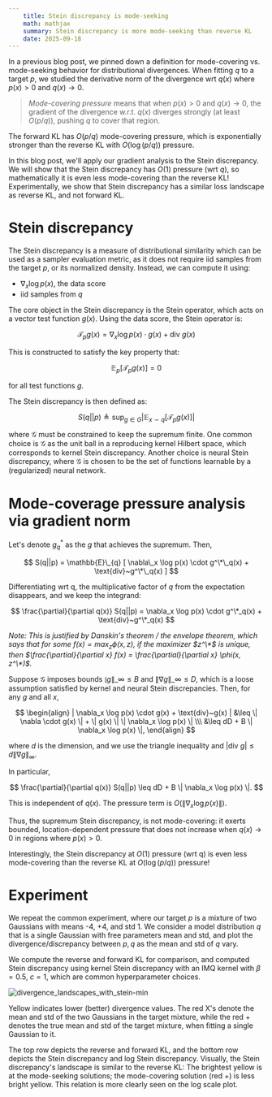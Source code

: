 ```yaml
---
    title: Stein discrepancy is mode-seeking
    math: mathjax
    summary: Stein discrepancy is more mode-seeking than reverse KL
    date: 2025-09-18
---
```

<!-- # Stein discrepancy is mode-seeking -->

In a previous blog post, we pinned down a definition for mode-covering vs. mode-seeking behavior for distributional divergences. When fitting $q$ to a target $p$, we studied the derivative norm of the divergence wrt $q(x)$ where $p(x) > 0$ and $q(x) \to 0$. 

> *Mode-covering pressure* means that when $p(x) > 0$ and $q(x) \to 0$, the gradient of the divergence w.r.t. $q(x)$ diverges strongly (at least $O(p/q)$), pushing $q$ to cover that region.

The forward KL has $O(p/q)$ mode-covering pressure, which is exponentially stronger than the reverse KL with $O(\log(p/q))$ pressure.

In this blog post, we'll apply our gradient analysis to the Stein discrepancy. We will show that the Stein discrepancy has $O(1)$ pressure (wrt $q$), so mathematically it is even less mode-covering than the reverse KL! Experimentally, we show that Stein discrepancy has a similar loss landscape as reverse KL, and not forward KL.

# Stein discrepancy
The Stein discrepancy is a measure of distributional similarity which can be used as a sampler evaluation metric, as it does not require iid samples from the target $p$, or its normalized density. Instead, we can compute it using:

- $\nabla_x \log p(x)$, the data score
- iid samples from $q$

The core object in the Stein discrepancy is the Stein operator, which acts on a vector test function $g(x)$. Using the data score, the Stein operator is:

$$
\mathcal{T}_p g(x) = \nabla_x \log p(x) \cdot g(x) + \text{div}~g(x)
$$

This is constructed to satisfy the key property that:

$$
\mathbb{E}_{p}[\mathcal{T}_p g(x)] = 0
$$

for all test functions $g$.

The Stein discrepancy is then defined as:

$$
S(q||p) \triangleq \sup_{g \in G} | \mathbb{E}_{x \sim q} [\mathcal{T}_p g(x)] |
$$

where $\mathcal{G}$ must be constrained to keep the supremum finite. One common choice is $\mathcal{G}$ as the unit ball in a reproducing kernel Hilbert space, which corresponds to kernel Stein discrepancy. Another choice is neural Stein discrepancy, where $\mathcal{G}$ is chosen to be the set of functions learnable by a (regularized) neural network.

# Mode-coverage pressure analysis via gradient norm

Let's denote $g_q^*$ as the $g$ that achieves the supremum. Then,

$$
S(q||p) = \mathbb{E}\_{q} [ \nabla\_x \log p(x) \cdot g^\*\_q(x) + \text{div}~g^\*\_q(x) ]
$$

Differentiating wrt q, the multiplicative factor of $q$ from the expectation disappears, and we keep the integrand:

$$
\frac{\partial}{\partial q(x)} S(q||p) = \nabla_x \log p(x) \cdot g^\*_q(x) + \text{div}~g^\*_q(x)
$$

*Note: This is justified by Danskin's theorem / the envelope theorem, which says that for some $f(x) = \max_{z} \phi(x,z)$, if the maximizer $z^\*$ is unique, then $\frac{\partial}{\partial x} f(x) = \frac{\partial}{\partial x} \phi(x, z^\*)$.*

Suppose $\mathcal{G}$ imposes bounds $\|g\|\_{\infty} \leq B$ and $\| \nabla g \|\_{\infty} \leq D$, which is a loose assumption satisfied by kernel and neural Stein discrepancies. Then, for any $g$ and all $x$,

$$
\begin{align}
| \nabla_x \log p(x) \cdot g(x) + \text{div}~g(x) | &\leq \| \nabla \cdot g(x) \| + \| g(x) \| \| \nabla_x \log p(x) \| \\\
&\leq dD + B \| \nabla_x \log p(x) \|,
\end{align}
$$

where $d$ is the dimension, and we use the triangle inequality and $| \text{div}~ g| \leq d \|\nabla g\|_{\infty}$.

In particular,

$$
\frac{\partial}{\partial q(x)} S(q||p)
\leq dD + B \| \nabla_x \log p(x) \|.
$$

This is independent of $q(x)$. The pressure term is $O(\|\nabla_x \log p(x) \|)$.

Thus, the supremum Stein discrepancy, is not mode-covering: it exerts bounded, location-dependent pressure that does not increase when $q(x) \to 0$ in regions where $p(x) > 0$.

Interestingly, the Stein discrepancy at $O(1)$ pressure (wrt q) is even less mode-covering than the reverse KL at $O(\log(p/q))$ pressure!



# Experiment

We repeat the common experiment, where our target $p$ is a mixture of two Gaussians with means -4, +4, and std 1. We consider a model distribution $q$ that is a single Gaussian with free parameters mean and std, and plot the divergence/discrepancy between $p, q$ as the mean and std of $q$ vary.

We compute the reverse and forward KL for comparison, and computed Stein discrepancy using kernel Stein discrepancy with an IMQ kernel with $\beta=0.5$, $c=1$, which are common hyperparameter choices.

![divergence_landscapes_with_stein-min](/images/divergence_landscapes_with_stein-min.png)
<!-- ![divergence_landscapes_with_stein-min](https://hackmd.io/_uploads/ryRq3-5ilx.png) -->


Yellow indicates lower (better) divergence values. The red X's denote the mean and std of the two Gaussians in the target mixture, while the red + denotes the true mean and std of the target mixture, when fitting a single Gaussian to it. 

The top row depicts the reverse and forward KL, and the bottom row depicts the Stein discrepancy and log Stein discrepancy.
Visually, the Stein discrepancy's landscape is similar to the reverse KL: The brightest yellow is at the mode-seeking solutions; the mode-covering solution (red +) is less bright yellow. This relation is more clearly seen on the log scale plot.